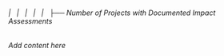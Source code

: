 ###### |   |   |   |   |   ├── Number of Projects with Documented Impact Assessments

*Add content here*